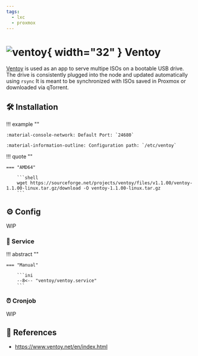 ```yaml
---
tags:
  - lxc
  - proxmox
---
```

# ![ventoy](https://a.fsdn.com/allura/p/ventoy/icon?83b3cf3559dee8e8a1302821225c2e6076b1e2fded2a1ddc8c229a99eb9efd5a?&w=90){ width="32" } Ventoy

[Ventoy][1] is used as an app to serve multipe ISOs on a bootable USB drive.
The drive is consistently plugged into the node and updated automatically using `rsync`
It is meant to be synchronized with ISOs saved in Proxmox or downloaded via qTorrent.

## :hammer_and_wrench: Installation

!!! example ""

    :material-console-network: Default Port: `24680`

    :material-information-outline: Configuration path: `/etc/ventoy`    

!!! quote ""

    === "AMD64"

        ```shell
        wget https://sourceforge.net/projects/ventoy/files/v1.1.00/ventoy-1.1.00-linux.tar.gz/download -O ventoy-1.1.00-linux.tar.gz
        ```

## :gear: Config

WIP

### :handshake: Service

!!! abstract ""

    === "Manual"

        ```ini
        --8<-- "ventoy/ventoy.service"
        ```

### :alarm_clock: Cronjob

WIP

## :link: References

- <https://www.ventoy.net/en/index.html>

[1]: <https://www.ventoy.net/en/index.html>
